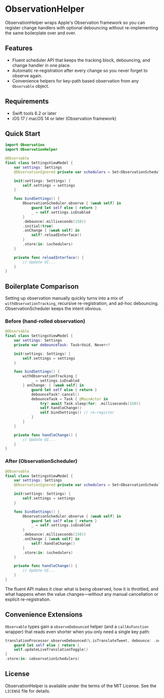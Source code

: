 # ObservationHelper

ObservationHelper wraps Apple's Observation framework so you can register change handlers with optional debouncing without re-implementing the same boilerplate over and over.

## Features
- Fluent scheduler API that keeps the tracking block, debouncing, and change handler in one place.
- Automatic re-registration after every change so you never forget to observe again.
- Convenience helpers for key-path based observation from any `Observable` object.

## Requirements
- Swift tools 6.2 or later
- iOS 17 / macOS 14 or later (Observation framework)

## Quick Start

```swift
import Observation
import ObservationHelper

@Observable
final class SettingsViewModel {
    var settings: Settings
    @ObservationIgnored private var schedulers = Set<ObservationScheduler>()

    init(settings: Settings) {
        self.settings = settings
    }

    func bindSettings() {
        ObservationScheduler.observe { [weak self] in
            guard let self else { return }
            _ = self.settings.isEnabled
        }
        .debounce(.milliseconds(150))
        .initial(true)
        .onChange { [weak self] in
            self?.reloadInterface()
        }
        .store(in: &schedulers)
    }

    private func reloadInterface() {
        // Update UI...
    }
}
```

## Boilerplate Comparison

Setting up observation manually quickly turns into a mix of `withObservationTracking`, recursive re-registration, and ad-hoc debouncing. ObservationScheduler keeps the intent obvious.

### Before (hand-rolled observation)

```swift
@Observable
final class SettingsViewModel {
    var settings: Settings
    private var debounceTask: Task<Void, Never>?

    init(settings: Settings) {
        self.settings = settings
    }

    func bindSettings() {
        withObservationTracking {
            _ = settings.isEnabled
        } onChange: { [weak self] in
            guard let self else { return }
            debounceTask?.cancel()
            debounceTask = Task { @MainActor in
                try? await Task.sleep(for: .milliseconds(150))
                self.handleChange()
                self.bindSettings() // re-register
            }
        }
    }

    private func handleChange() {
        // Update UI...
    }
}
```

### After (ObservationScheduler)

```swift
@Observable
final class SettingsViewModel {
    var settings: Settings
    @ObservationIgnored private var schedulers = Set<ObservationScheduler>()

    init(settings: Settings) {
        self.settings = settings
    }

    func bindSettings() {
        ObservationScheduler.observe { [weak self] in
            guard let self else { return }
            _ = self.settings.isEnabled
        }
        .debounce(.milliseconds(150))
        .onChange { [weak self] in
            self?.handleChange()
        }
        .store(in: &schedulers)
    }

    private func handleChange() {
        // Update UI...
    }
}
```

The fluent API makes it clear what is being observed, how it is throttled, and what happens when the value changes—without any manual cancellation or explicit re-registration.

## Convenience Extensions

`Observable` types gain a `observeDebounced` helper (and a `callAsFunction` wrapper) that reads even shorter when you only need a single key path:

```swift
translationProcessor.observeDebounced(\.isTranslateTweet, debounce: .seconds(0.1)) { [weak self] in
    guard let self else { return }
    self.updateLiveTranslationToggle()
}
.store(in: &observationSchedulers)
```

## License

ObservationHelper is available under the terms of the MIT License. See the `LICENSE` file for details.
